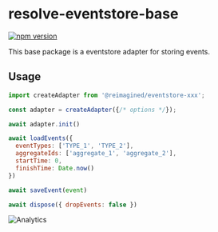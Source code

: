 # **resolve-eventstore-base**
[![npm version](https://badge.fury.io/js/resolve-eventstore-base.svg)](https://badge.fury.io/js/resolve-eventstore-base)

This base package is a eventstore adapter for storing events.

## Usage

```js
import createAdapter from '@reimagined/eventstore-xxx';

const adapter = createAdapter({/* options */});

await adapter.init()

await loadEvents({ 
  eventTypes: ['TYPE_1', 'TYPE_2'],
  aggregateIds: ['aggregate_1', 'aggregate_2'],
  startTime: 0,
  finishTime: Date.now()
})

await saveEvent(event)

await dispose({ dropEvents: false })
```

![Analytics](https://ga-beacon.appspot.com/UA-118635726-1/packages-resolve-eventstore-base-readme?pixel)
